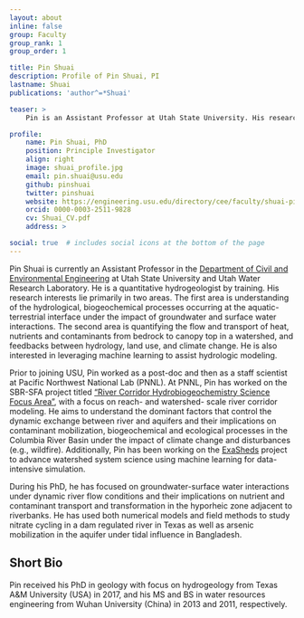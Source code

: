 ```yaml
---
layout: about
inline: false
group: Faculty
group_rank: 1
group_order: 1

title: Pin Shuai
description: Profile of Pin Shuai, PI
lastname: Shuai
publications: 'author^=*Shuai'

teaser: >
    Pin is an Assistant Professor at Utah State University. His research focuses on groundwater-surface water interactions, watershed hydrological and biogeochemical processes.

profile:
    name: Pin Shuai, PhD
    position: Principle Investigator
    align: right
    image: shuai_profile.jpg
    email: pin.shuai@usu.edu
    github: pinshuai
    twitter: pinshuai
    website: https://engineering.usu.edu/directory/cee/faculty/shuai-pin
    orcid: 0000-0003-2511-9828
    cv: Shuai_CV.pdf
    address: >

social: true  # includes social icons at the bottom of the page           
---
```


Pin Shuai is currently an Assistant Professor in the <a href="https://engineering.usu.edu/directory/cee/faculty/shuai-pin"> Department of Civil and Environmental Engineering</a> at Utah State University and Utah Water Research Laboratory. He is a quantitative hydrogeologist by training. His research interests lie primarily in two areas. The first area is understanding of the hydrological, biogeochemical processes occurring at the aquatic-terrestrial interface under the impact of groundwater and surface water interactions. The second area is quantifying the flow and transport of heat, nutrients and contaminants from bedrock to canopy top in a watershed, and feedbacks between hydrology, land use, and climate change. He is also interested in leveraging machine learning to assist hydrologic modeling.

Prior to joining USU, Pin worked as a post-doc and then as a staff scientist at Pacific Northwest National Lab (PNNL). At PNNL, Pin has worked on the SBR-SFA project titled <a href="https://www.pnnl.gov/projects/river-corridor"> “River Corridor Hydrobiogeochemistry Science Focus Area”</a>, with a focus on reach- and watershed- scale river corridor modeling. He aims to understand the dominant factors that control the dynamic exchange between river and aquifers and their implications on contaminant mobilization, biogeochemical and ecological processes in the Columbia River Basin under the impact of climate change and disturbances (e.g., wildfire). Additionally, Pin has been working on the <a href="https://exasheds.org"> ExaSheds</a> project to advance watershed system science using machine learning for data-intensive simulation.

During his PhD, he has focused on groundwater-surface water interactions under dynamic river flow conditions and their implications on nutrient and contaminant transport and transformation in the hyporheic zone adjacent to riverbanks. He has used both numerical models and field methods to study nitrate cycling in a dam regulated river in Texas as well as arsenic mobilization in the aquifer under tidal influence in Bangladesh.

## Short Bio

Pin received his PhD in geology with focus on hydrogeology from Texas A&M University (USA) in 2017, and his MS and BS in water resources engineering from Wuhan University (China) in 2013 and 2011, respectively. 
